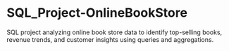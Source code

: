 # SQL_Project-OnlineBookStore
SQL project analyzing online book store data to identify top-selling books, revenue trends, and customer insights using queries and aggregations.
